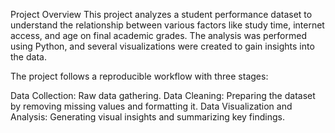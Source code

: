 Project Overview
This project analyzes a student performance dataset to understand the relationship between various factors like study time, internet access, and age on final academic grades. The analysis was performed using Python, and several visualizations were created to gain insights into the data.

The project follows a reproducible workflow with three stages:

Data Collection: Raw data gathering.
Data Cleaning: Preparing the dataset by removing missing values and formatting it.
Data Visualization and Analysis: Generating visual insights and summarizing key findings.
